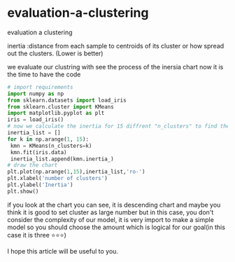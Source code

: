 # evaluation-a-clustering
evaluation a clustering

inertia :distance from each sample to centroids of its cluster or how spread out the clusters.
(Lower is better)

we evaluate our clustring with see the process of the inersia chart
now it is the time to have the code

```python
# import requirements
import numpy as np
from sklearn.datasets import load_iris
from sklearn.cluster import KMeans
import matplotlib.pyplot as plt
iris = load_iris()
# now we calculate the inertia for 15 diffrent "n_clusters" to find the best one 
inertia_list = []
for k in np.arange(1, 15):
 kmn = KMeans(n_clusters=k)
 kmn.fit(iris.data)
 inertia_list.append(kmn.inertia_)
# draw the chart
plt.plot(np.arange(1,15),inertia_list,'ro-')
plt.xlabel('number of clusters')
plt.ylabel('Inertia')
plt.show()
```

if you look at the chart you can see, it is descending chart and maybe you think it is good to set cluster as large number but in this case, you don't consider the complexity of our model, it is very import to make a simple model 
so you should choose the amount which is logical for our goal(in this case it is three :star::star::star:)

I hope this article will be useful to you.
